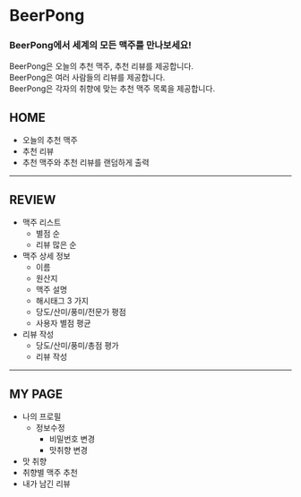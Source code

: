 # BeerPong

### BeerPong에서 세계의 모든 맥주를 만나보세요!
BeerPong은 오늘의 추천 맥주, 추천 리뷰를 제공합니다.\
BeerPong은 여러 사람들의 리뷰를 제공합니다.\
BeerPong은 각자의 취향에 맞는 추천 맥주 목록을 제공합니다.
## HOME
* 오늘의 추천 맥주
* 추천 리뷰
* 추천 맥주와 추천 리뷰를 랜덤하게 출력
---
## REVIEW
* 맥주 리스트
  * 별점 순
  * 리뷰 많은 순
* 맥주 상세 정보
  * 이름
  * 원산지
  * 맥주 설명
  * 해시태그 3 가지
  * 당도/산미/풍미/전문가 평점
  * 사용자 별점 평균
* 리뷰 작성
  * 당도/산미/풍미/총점 평가
  * 리뷰 작성
---
## MY PAGE
* 나의 프로필
  * 정보수정
    * 비밀번호 변경
    * 맛취향 변경
* 맛 취향 
* 취향별 맥주 추천
* 내가 남긴 리뷰


